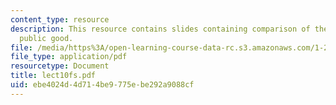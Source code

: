 ```yaml
---
content_type: resource
description: This resource contains slides containing comparison of the bakery versus
  public good.
file: /media/https%3A/open-learning-course-data-rc.s3.amazonaws.com/1-259j-transit-management-fall-2006/ebe4024d4d714be9775ebe292a9088cf_lect10fs.pdf
file_type: application/pdf
resourcetype: Document
title: lect10fs.pdf
uid: ebe4024d-4d71-4be9-775e-be292a9088cf
---
```

